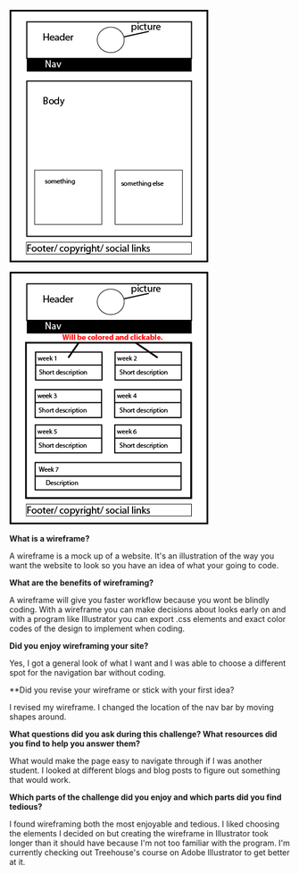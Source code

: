 ![sitemap](imgs/wireframe-index.png)

![sitemap](imgs/wireframe-blog-index.png)

**What is a wireframe?**

A wireframe is a mock up of a website. It's an illustration of the way you want the website to look so you have an idea of what your going to code.

**What are the benefits of wireframing?**

A wireframe will give you faster workflow because you wont be blindly coding. With a wireframe you can make decisions about looks early on and with a program like Illustrator you can export .css elements and exact color codes of the design to implement when coding.

**Did you enjoy wireframing your site?**

Yes, I got a general look of what I want and I was able to choose a different spot for the navigation bar without coding. 

**Did you revise your wireframe or stick with your first idea?

I revised my wireframe. I changed the location of the nav bar by moving shapes around.

**What questions did you ask during this challenge? What resources did you find to help you answer them?**

What would make the page easy to navigate through if I was another student. I looked at different blogs and blog posts to figure out something that would work.

**Which parts of the challenge did you enjoy and which parts did you find tedious?**

I found wireframing both the most enjoyable and tedious. I liked choosing the elements I decided on but creating the wireframe in Illustrator took longer than it should have because I'm not too familiar with the program. I'm currently checking out Treehouse's course on Adobe Illustrator to get better at it.